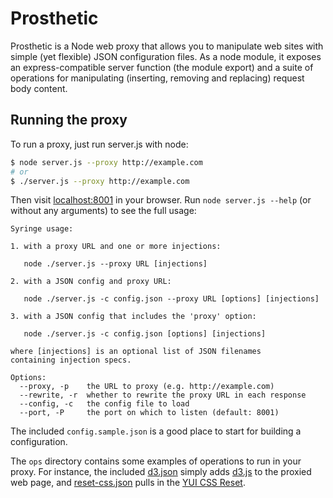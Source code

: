 # Prosthetic
Prosthetic is a Node web proxy that allows you to manipulate web sites with
simple (yet flexible) JSON configuration files. As a node module, it exposes an
express-compatible server function (the module export) and a suite of
operations for manipulating (inserting, removing and replacing) request body
content.

## Running the proxy
To run a proxy, just run server.js with node:

```sh
$ node server.js --proxy http://example.com
# or
$ ./server.js --proxy http://example.com
```

Then visit [localhost:8001](http://localhost:8001) in your browser. Run `node
server.js --help` (or without any arguments) to see the full usage:

```
Syringe usage:

1. with a proxy URL and one or more injections:

   node ./server.js --proxy URL [injections]

2. with a JSON config and proxy URL:

   node ./server.js -c config.json --proxy URL [options] [injections]

3. with a JSON config that includes the 'proxy' option:

   node ./server.js -c config.json [options] [injections]

where [injections] is an optional list of JSON filenames
containing injection specs.

Options:
  --proxy, -p    the URL to proxy (e.g. http://example.com)       
  --rewrite, -r  whether to rewrite the proxy URL in each response
  --config, -c   the config file to load                          
  --port, -P     the port on which to listen (default: 8001)      
```

The included `config.sample.json` is a good place to start for building a
configuration.

The `ops` directory contains some examples of operations to run in your proxy.
For instance, the included [d3.json](ops/d3.json) simply adds
[d3.js](http://d3js.org) to the proxied web page, and
[reset-css.json](ops/reset-css.json) pulls in the [YUI CSS
Reset](http://yuilibrary.com/yui/docs/cssreset/).
